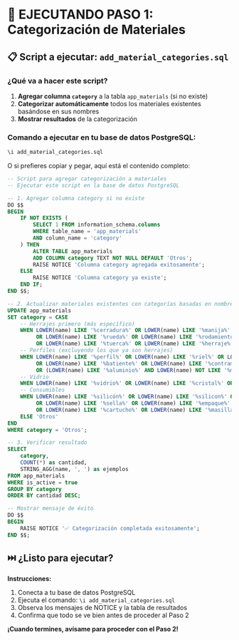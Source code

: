 # 🎯 EJECUTANDO PASO 1: Categorización de Materiales

## 📋 Script a ejecutar: `add_material_categories.sql`

### ¿Qué va a hacer este script?

1. **Agregar columna `category`** a la tabla `app_materials` (si no existe)
2. **Categorizar automáticamente** todos los materiales existentes basándose en sus nombres
3. **Mostrar resultados** de la categorización

### Comando a ejecutar en tu base de datos PostgreSQL:

```sql
\i add_material_categories.sql
```

O si prefieres copiar y pegar, aquí está el contenido completo:

```sql
-- Script para agregar categorización a materiales
-- Ejecutar este script en la base de datos PostgreSQL

-- 1. Agregar columna category si no existe
DO $$
BEGIN
    IF NOT EXISTS (
        SELECT 1 FROM information_schema.columns 
        WHERE table_name = 'app_materials' 
        AND column_name = 'category'
    ) THEN
        ALTER TABLE app_materials 
        ADD COLUMN category TEXT NOT NULL DEFAULT 'Otros';
        RAISE NOTICE 'Columna category agregada exitosamente';
    ELSE
        RAISE NOTICE 'Columna category ya existe';
    END IF;
END $$;

-- 2. Actualizar materiales existentes con categorías basadas en nombre
UPDATE app_materials 
SET category = CASE
    -- Herrajes primero (más específico)
    WHEN LOWER(name) LIKE '%cerradura%' OR LOWER(name) LIKE '%manija%' OR LOWER(name) LIKE '%bisagra%' 
         OR LOWER(name) LIKE '%rueda%' OR LOWER(name) LIKE '%rodamiento%' OR LOWER(name) LIKE '%tornillo%' 
         OR LOWER(name) LIKE '%tuerca%' OR LOWER(name) LIKE '%herraje%' THEN 'Herrajes'
    -- Perfiles (excluyendo los que ya son herrajes)
    WHEN LOWER(name) LIKE '%perfil%' OR LOWER(name) LIKE '%riel%' OR LOWER(name) LIKE '%marco%' 
         OR LOWER(name) LIKE '%batiente%' OR LOWER(name) LIKE '%contramarco%' 
         OR (LOWER(name) LIKE '%aluminio%' AND LOWER(name) NOT LIKE '%manija%' AND LOWER(name) NOT LIKE '%cerradura%') THEN 'Perfiles'
    -- Vidrio
    WHEN LOWER(name) LIKE '%vidrio%' OR LOWER(name) LIKE '%cristal%' OR LOWER(name) LIKE '%glass%' THEN 'Vidrio'
    -- Consumibles
    WHEN LOWER(name) LIKE '%silicón%' OR LOWER(name) LIKE '%silicon%' OR LOWER(name) LIKE '%sellador%' 
         OR LOWER(name) LIKE '%sella%' OR LOWER(name) LIKE '%empaque%' OR LOWER(name) LIKE '%hule%' 
         OR LOWER(name) LIKE '%cartucho%' OR LOWER(name) LIKE '%masilla%' THEN 'Consumibles'
    ELSE 'Otros'
END
WHERE category = 'Otros';

-- 3. Verificar resultado
SELECT 
    category, 
    COUNT(*) as cantidad,
    STRING_AGG(name, ', ') as ejemplos
FROM app_materials 
WHERE is_active = true 
GROUP BY category 
ORDER BY cantidad DESC;

-- Mostrar mensaje de éxito
DO $$
BEGIN
    RAISE NOTICE '✅ Categorización completada exitosamente';
END $$;
```

## ⏭️ ¿Listo para ejecutar?

**Instrucciones:**
1. Conecta a tu base de datos PostgreSQL
2. Ejecuta el comando: `\i add_material_categories.sql`
3. Observa los mensajes de NOTICE y la tabla de resultados
4. Confirma que todo se ve bien antes de proceder al Paso 2

**¡Cuando termines, avísame para proceder con el Paso 2!**